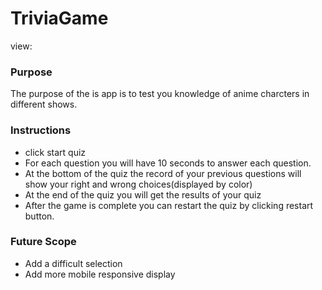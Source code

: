 # TriviaGame
view:

### Purpose
The purpose of the is app is to test you knowledge of anime charcters in different shows.

### Instructions
- click start quiz
- For each question you will have 10 seconds to answer each question.
- At the bottom of the quiz the record of your previous questions will show your right and wrong choices(displayed by color)
- At the end of the quiz you will get the results of your quiz
- After the game is complete you can restart the quiz by clicking restart button.


### Future Scope
- Add a difficult selection
- Add more mobile responsive display
